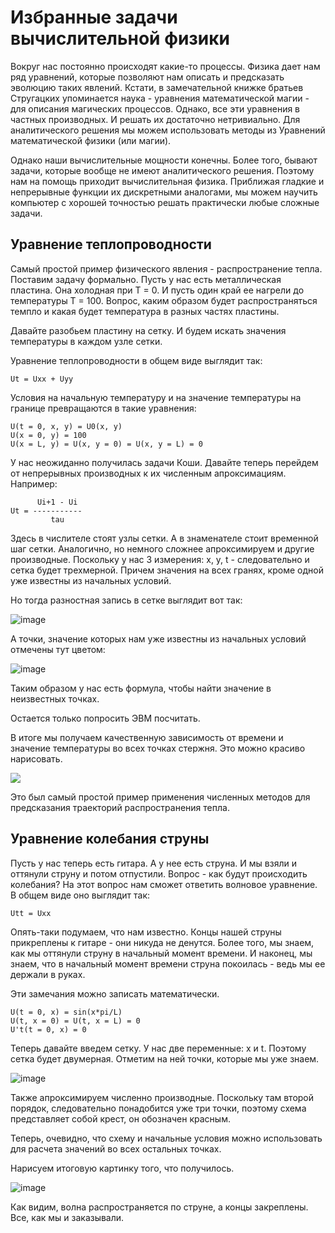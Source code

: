 # Избранные задачи вычислительной физики

Вокруг нас постоянно происходят какие-то процессы. Физика дает нам ряд уравнений, которые позволяют нам описать и предсказать эволюцию таких явлений.
Кстати, в замечательной книжке братьев Стругацких упоминается наука - уравнения математической магии - для описания магических процессов. 
Однако, все эти уравнения в частных производных. И решать их достаточно нетривиально. Для аналитического решения мы можем использовать методы из Уравнений математической физики (или магии).

Однако наши вычислительные мощности конечны. Более того, бывают задачи, которые вообще не имеют аналитического решения. Поэтому нам на помощь приходит вычислительная физика.
Приближая гладкие и непрерывные функции их дискретными аналогами, мы можем научить компьютер с хорошей точностью решать практически любые сложные задачи.

## Уравнение теплопроводности

Самый простой пример физического явления - распространение тепла. Поставим задачу формально. Пусть у нас есть металлическая пластина. Она холодная при T = 0.
И пусть один край ее нагрели до температуры T = 100. Вопрос, каким образом будет распространяться темпло и какая будет температура в разных частях пластины.

Давайте разобьем пластину на сетку. И будем искать значения температуры в каждом узле сетки. 

Уравнение теплопроводности в общем виде выглядит так:

```
Ut = Uxx + Uyy
```

Условия на начальную температуру и на значение температуры на границе превращаются в такие уравнения:

```
U(t = 0, x, y) = U0(x, y)
U(x = 0, y) = 100
U(x = L, y) = U(x, y = 0) = U(x, y = L) = 0
```

У нас неожиданно получилась задачи Коши. Давайте теперь перейдем от непрерывных производных к их численным апроксимациям.
Например:

```
      Ui+1 - Ui
Ut = -----------
         tau
```

Здесь в числителе стоят узлы сетки. А в знаменателе стоит временной шаг сетки. Аналогично, но немного сложнее апроксимируем и другие производные.
Поскольку у нас 3 измерения: x, y, t - следовательно и сетка будет трехмерной. Причем значения на всех гранях, кроме одной уже известны из начальных условий.

Но тогда разностная запись в сетке выглядит вот так:

![image](https://user-images.githubusercontent.com/25401699/166493965-8dde301d-550d-4712-8ed9-8000a8f278da.png)

А точки, значение которых нам уже известны из начальных условий отмечены тут цветом:

![image](https://user-images.githubusercontent.com/25401699/166497773-d9f67350-fb84-4001-80ee-749b75b467a6.png)

Таким образом у нас есть формула, чтобы найти значение в неизвестных точках.

Остается только попросить ЭВМ посчитать.

В итоге мы получаем качественную зависимость от времени и значение температуры во всех точках стержня. Это можно красиво нарисовать. 

![](https://user-images.githubusercontent.com/25401699/164061165-eef819fd-8f03-4a26-885d-fabdea7b28a0.gif)

Это был самый простой пример применения численных методов для предсказания траекторий распространения тепла. 

## Уравнение колебания струны

Пусть у нас теперь есть гитара. А у нее есть струна. И мы взяли и оттянули струну и потом отпустили. Вопрос - как будут происходить колебания?
На этот вопрос нам сможет ответить волновое уравнение. В общем виде оно выглядит так:

```
Utt = Uxx
```

Опять-таки подумаем, что нам известно. Концы нашей струны прикреплены к гитаре - они никуда не денутся. Более того, мы знаем, как мы оттянули струну в начальный момент времени. И наконец, мы знаем, что в начальный момент времени струна покоилась - ведь мы ее держали в руках.

Эти замечания можно записать математически.

```
U(t = 0, x) = sin(x*pi/L)
U(t, x = 0) = U(t, x = L) = 0
U't(t = 0, x) = 0
```

Теперь давайте введем сетку. У нас две переменные: x и t. Поэтому сетка будет двумерная.
Отметим на ней точки, которые мы уже знаем.

![image](https://user-images.githubusercontent.com/25401699/166503975-be3883d6-b8d3-4c93-b74d-5c827777b423.png)

Также апроксимируем численно производные. Поскольку там второй порядок, следовательно понадобится уже три точки, поэтому схема представляет собой крест, он обозначен красным.

Теперь, очевидно, что схему и начальные условия можно использовать для расчета значений во всех остальных точках.

Нарисуем итоговую картинку того, что получилось.

![image](https://user-images.githubusercontent.com/25401699/166504323-13efc382-fe92-460b-972a-337ca5954744.png)

Как видим, волна распространяется по струне, а концы закреплены. Все, как мы и заказывали.
